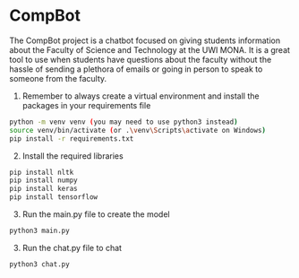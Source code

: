 # CompBot

 The CompBot project is a chatbot focused on giving students information about the Faculty of Science and Technology at the UWI MONA. It is a great tool to use when students have questions about the faculty without the hassle of sending a plethora of emails or going in person to speak to someone from the faculty.

1. Remember to always create a virtual environment and install the packages in your requirements file

```bash
python -m venv venv (you may need to use python3 instead)
source venv/bin/activate (or .\venv\Scripts\activate on Windows)
pip install -r requirements.txt 

```

2. Install the required libraries
```bash
pip install nltk
pip install numpy
pip install keras
pip install tensorflow
```
3. Run the main.py file to create the model
```bash
python3 main.py
```

3. Run the chat.py file to chat
```bash
python3 chat.py
```

